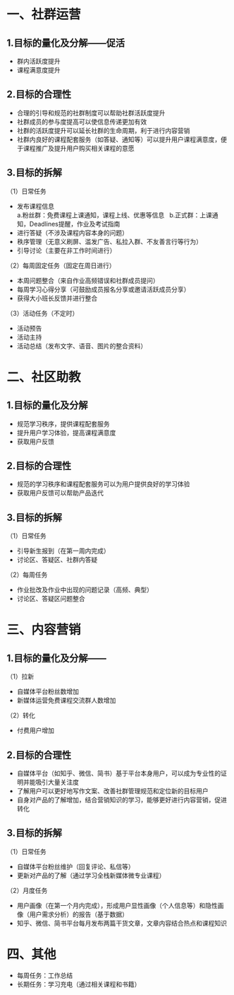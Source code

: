 一、社群运营
=

1.目标的量化及分解——促活
-

* 群内活跃度提升
* 课程满意度提升

2.目标的合理性
-

* 合理的引导和规范的社群制度可以帮助社群活跃度提升 
* 社群成员的参与度提高可以使信息传递更加有效  
* 社群的活跃度提升可以延长社群的生命周期，利于进行内容营销  
* 社群内良好的课程配套服务（如答疑、通知等）可以提升用户课程满意度，便于课程推广及提升用户购买相关课程的意愿

3.目标的拆解
-

（1）日常任务    
* 发布课程信息  
a.粉丝群：免费课程上课通知，课程上线、优惠等信息  
b.正式群：上课通知，Deadlines提醒，作业及考试指南
* 进行答疑（不涉及课程内容本身的问题）  
* 秩序管理（无意义刷屏、滥发广告、私拉入群、不友善言行等行为）    
* 引导讨论（主要在非工作时间进行）

（2）每周固定任务（固定在周日进行）  
* 本周问题整合（来自作业高频错误和社群成员提问）  
* 每周学习心得分享（可鼓励成员报名分享或邀请活跃成员分享）  
* 获得大小班长反馈并进行整合

（3）活动任务（不定时） 
* 活动预告  
* 活动主持  
* 活动总结（发布文字、语音、图片的整合资料）

二、社区助教
=

1.目标的量化及分解
-

* 规范学习秩序，提供课程配套服务  
* 提升用户学习体验，提高课程满意度  
* 获取用户反馈

2.目标的合理性
-

* 规范的学习秩序和课程配套服务可以为用户提供良好的学习体验  
* 获取用户反馈可以帮助产品迭代

3.目标的拆解
-

（1）日常任务  
* 引导新生报到（在第一周内完成）  
* 讨论区、答疑区、社群内答疑

（2）每周任务  
* 作业批改及作业中出现的问题记录（高频、典型）    
* 讨论区、答疑区问题整合

三、内容营销
=

1.目标的量化及分解——
-

（1）拉新  
* 自媒体平台粉丝数增加  
* 新媒体运营免费课程交流群人数增加

（2）转化  
* 付费用户增加

2.目标的合理性
-

* 自媒体平台（如知乎、微信、简书）基于平台本身用户，可以成为专业性的证明并能吸引大量关注度  
* 了解用户可以更好地写作文案、改善社群管理规范和定位新的目标用户  
* 自身对产品的了解增加，结合营销知识的学习，能够更好进行内容营销，促进转化

3.目标的拆解
-

（1）日常任务  
* 自媒体平台粉丝维护（回复评论、私信等）  
* 更新对产品的了解（通过学习全栈新媒体微专业课程）  

（2）月度任务  
* 用户画像（在第一个月内完成），形成用户显性画像（个人信息等）和隐性画像（用户需求分析）的报告（基于数据）  
* 知乎、微信、简书平台每月发布两篇干货文章，文章内容结合热点和课程知识

四、其他
=

* 每周任务：工作总结  
* 长期任务：学习充电（通过相关课程和书籍）
